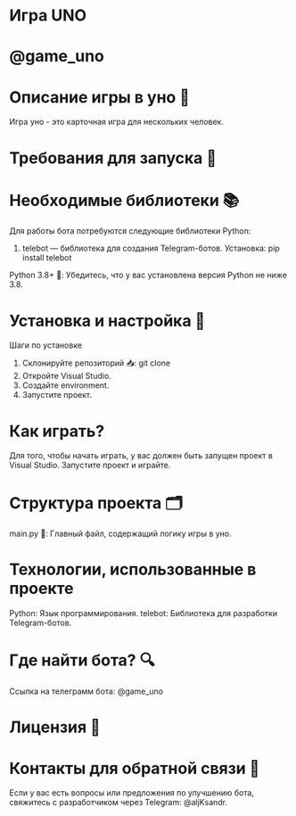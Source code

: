 #  Игра UNO
#  @game_uno

# Описание игры в уно 📝
   Игра уно - это карточная игра для нескольких человек.

# Требования для запуска 🚀
# Необходимые библиотеки 📚
Для работы бота потребуются следующие библиотеки Python:
   1. telebot — библиотека для создания Telegram-ботов.
        Установка: pip install telebot
  
   Python 3.8+ 🐍: Убедитесь, что у вас установлена версия Python не ниже 3.8.

# Установка и настройка 🔧
Шаги по установке
   1. Склонируйте репозиторий 📥:
       git clone <URL>
   2. Откройте Visual Studio.
   3. Создайте environment.
   4. Запустите проект.

# Как играть?
   Для того, чтобы начать играть, у вас должен быть запущен проект в Visual Studio.
   Запустите проект и играйте.

# Структура проекта 🗂️
   main.py 📜: Главный файл, содержащий логику игры в уно.

# Технологии, использованные в проекте
   Python: Язык программирования.
   telebot: Библиотека для разработки Telegram-ботов.

# Где найти бота? 🔍
   Ссылка на телеграмм бота: @game_uno

# Лицензия 📜

# Контакты для обратной связи 📩
   Если у вас есть вопросы или предложения по улучшению бота, свяжитесь с разработчиком через Telegram: @aljKsandr.

